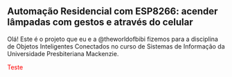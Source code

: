 <h2>Automação Residencial com ESP8266: acender lâmpadas com gestos e através do celular</h2>

Olá! Este é o projeto que eu e a @theworldofbibi fizemos para a disciplina de Objetos Inteligentes Conectados no curso de Sistemas de Informação da Universidade Presbiteriana Mackenzie.

<span style="color: red">Teste</span>
